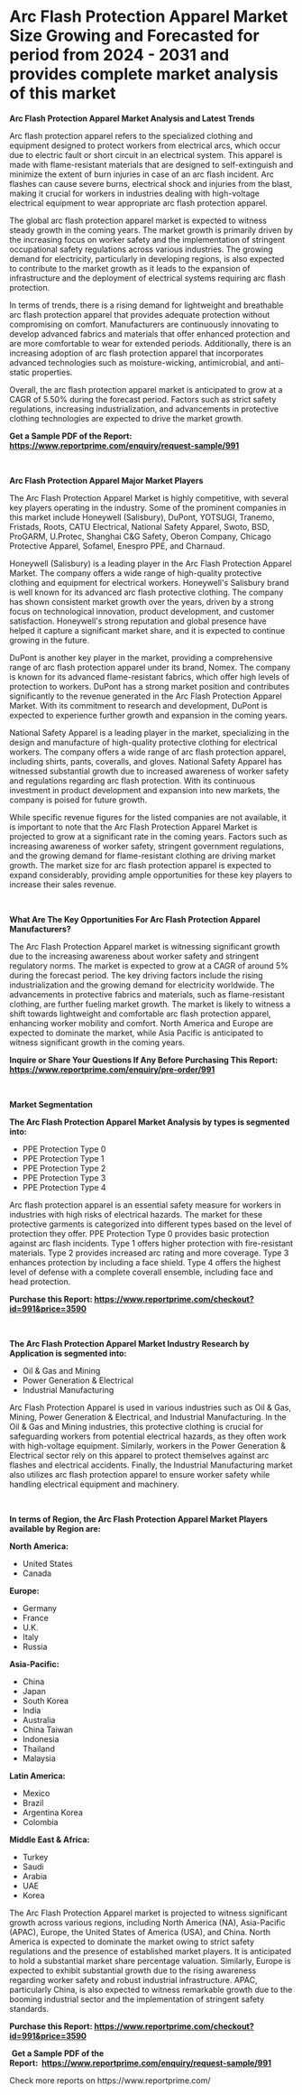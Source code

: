 <p><h1>Arc Flash Protection Apparel Market Size Growing and Forecasted for period from 2024 - 2031 and provides complete market analysis of this market</h1></p><p><strong>Arc Flash Protection Apparel Market Analysis and Latest Trends</strong></p>
<p><p>Arc flash protection apparel refers to the specialized clothing and equipment designed to protect workers from electrical arcs, which occur due to electric fault or short circuit in an electrical system. This apparel is made with flame-resistant materials that are designed to self-extinguish and minimize the extent of burn injuries in case of an arc flash incident. Arc flashes can cause severe burns, electrical shock and injuries from the blast, making it crucial for workers in industries dealing with high-voltage electrical equipment to wear appropriate arc flash protection apparel.</p><p>The global arc flash protection apparel market is expected to witness steady growth in the coming years. The market growth is primarily driven by the increasing focus on worker safety and the implementation of stringent occupational safety regulations across various industries. The growing demand for electricity, particularly in developing regions, is also expected to contribute to the market growth as it leads to the expansion of infrastructure and the deployment of electrical systems requiring arc flash protection.</p><p>In terms of trends, there is a rising demand for lightweight and breathable arc flash protection apparel that provides adequate protection without compromising on comfort. Manufacturers are continuously innovating to develop advanced fabrics and materials that offer enhanced protection and are more comfortable to wear for extended periods. Additionally, there is an increasing adoption of arc flash protection apparel that incorporates advanced technologies such as moisture-wicking, antimicrobial, and anti-static properties.</p><p>Overall, the arc flash protection apparel market is anticipated to grow at a CAGR of 5.50% during the forecast period. Factors such as strict safety regulations, increasing industrialization, and advancements in protective clothing technologies are expected to drive the market growth.</p></p>
<p><strong>Get a Sample PDF of the Report:&nbsp; <a href="https://www.reportprime.com/enquiry/request-sample/991">https://www.reportprime.com/enquiry/request-sample/991</a></strong></p>
<p>&nbsp;</p>
<p><strong>Arc Flash Protection Apparel Major Market Players</strong></p>
<p><p>The Arc Flash Protection Apparel Market is highly competitive, with several key players operating in the industry. Some of the prominent companies in this market include Honeywell (Salisbury), DuPont, YOTSUGI, Tranemo, Fristads, Roots, CATU Electrical, National Safety Apparel, Swoto, BSD, ProGARM, U.Protec, Shanghai C&G Safety, Oberon Company, Chicago Protective Apparel, Sofamel, Enespro PPE, and Charnaud.</p><p>Honeywell (Salisbury) is a leading player in the Arc Flash Protection Apparel Market. The company offers a wide range of high-quality protective clothing and equipment for electrical workers. Honeywell's Salisbury brand is well known for its advanced arc flash protective clothing. The company has shown consistent market growth over the years, driven by a strong focus on technological innovation, product development, and customer satisfaction. Honeywell's strong reputation and global presence have helped it capture a significant market share, and it is expected to continue growing in the future. </p><p>DuPont is another key player in the market, providing a comprehensive range of arc flash protection apparel under its brand, Nomex. The company is known for its advanced flame-resistant fabrics, which offer high levels of protection to workers. DuPont has a strong market position and contributes significantly to the revenue generated in the Arc Flash Protection Apparel Market. With its commitment to research and development, DuPont is expected to experience further growth and expansion in the coming years.</p><p>National Safety Apparel is a leading player in the market, specializing in the design and manufacture of high-quality protective clothing for electrical workers. The company offers a wide range of arc flash protection apparel, including shirts, pants, coveralls, and gloves. National Safety Apparel has witnessed substantial growth due to increased awareness of worker safety and regulations regarding arc flash protection. With its continuous investment in product development and expansion into new markets, the company is poised for future growth.</p><p>While specific revenue figures for the listed companies are not available, it is important to note that the Arc Flash Protection Apparel Market is projected to grow at a significant rate in the coming years. Factors such as increasing awareness of worker safety, stringent government regulations, and the growing demand for flame-resistant clothing are driving market growth. The market size for arc flash protection apparel is expected to expand considerably, providing ample opportunities for these key players to increase their sales revenue.</p></p>
<p>&nbsp;</p>
<p><strong>What Are The Key Opportunities For Arc Flash Protection Apparel Manufacturers?</strong></p>
<p><p>The Arc Flash Protection Apparel market is witnessing significant growth due to the increasing awareness about worker safety and stringent regulatory norms. The market is expected to grow at a CAGR of around 5% during the forecast period. The key driving factors include the rising industrialization and the growing demand for electricity worldwide. The advancements in protective fabrics and materials, such as flame-resistant clothing, are further fueling market growth. The market is likely to witness a shift towards lightweight and comfortable arc flash protection apparel, enhancing worker mobility and comfort. North America and Europe are expected to dominate the market, while Asia Pacific is anticipated to witness significant growth in the coming years.</p></p>
<p><strong>Inquire or Share Your Questions If Any Before Purchasing This Report: <a href="https://www.reportprime.com/enquiry/pre-order/991">https://www.reportprime.com/enquiry/pre-order/991</a></strong></p>
<p>&nbsp;</p>
<p><strong>Market Segmentation</strong></p>
<p><strong>The Arc Flash Protection Apparel Market Analysis by types is segmented into:</strong></p>
<p><ul><li>PPE Protection Type 0</li><li>PPE Protection Type 1</li><li>PPE Protection Type 2</li><li>PPE Protection Type 3</li><li>PPE Protection Type 4</li></ul></p>
<p><p>Arc flash protection apparel is an essential safety measure for workers in industries with high risks of electrical hazards. The market for these protective garments is categorized into different types based on the level of protection they offer. PPE Protection Type 0 provides basic protection against arc flash incidents. Type 1 offers higher protection with fire-resistant materials. Type 2 provides increased arc rating and more coverage. Type 3 enhances protection by including a face shield. Type 4 offers the highest level of defense with a complete coverall ensemble, including face and head protection.</p></p>
<p><strong>Purchase this Report:&nbsp;<a href="https://www.reportprime.com/checkout?id=991&price=3590">https://www.reportprime.com/checkout?id=991&price=3590</a></strong></p>
<p>&nbsp;</p>
<p><strong>The Arc Flash Protection Apparel Market Industry Research by Application is segmented into:</strong></p>
<p><ul><li>Oil & Gas and Mining</li><li>Power Generation & Electrical</li><li>Industrial Manufacturing</li></ul></p>
<p><p>Arc Flash Protection Apparel is used in various industries such as Oil & Gas, Mining, Power Generation & Electrical, and Industrial Manufacturing. In the Oil & Gas and Mining industries, this protective clothing is crucial for safeguarding workers from potential electrical hazards, as they often work with high-voltage equipment. Similarly, workers in the Power Generation & Electrical sector rely on this apparel to protect themselves against arc flashes and electrical accidents. Finally, the Industrial Manufacturing market also utilizes arc flash protection apparel to ensure worker safety while handling electrical equipment and machinery.</p></p>
<p>&nbsp;</p>
<p><strong>In terms of Region, the Arc Flash Protection Apparel Market Players available by Region are:</strong></p>
<p>
    <p> <strong> North America: </strong>
        <ul>
            <li>United States</li>
            <li>Canada</li>
        </ul>
        </p> 
    <p> <strong> Europe: </strong>
        <ul>
            <li>Germany</li>
            <li>France</li>
            <li>U.K.</li>
            <li>Italy</li>
            <li>Russia</li>
        </ul>
        </p> 
    <p> <strong> Asia-Pacific: </strong>
        <ul>
            <li>China</li>
            <li>Japan</li>
            <li>South Korea</li>
            <li>India</li>
            <li>Australia</li>
            <li>China Taiwan</li>
            <li>Indonesia</li>
            <li>Thailand</li>
            <li>Malaysia</li>
        </ul>
        </p> 
    <p> <strong> Latin America: </strong>
        <ul>
            <li>Mexico</li>
            <li>Brazil</li>
            <li>Argentina Korea</li>
            <li>Colombia</li>
        </ul>
        </p> 
    <p> <strong> Middle East & Africa: </strong>
        <ul>
            <li>Turkey</li>
            <li>Saudi</li>
            <li>Arabia</li>
            <li>UAE</li>
            <li>Korea</li>
        </ul>
    </p>
    </p>
<p><p>The Arc Flash Protection Apparel market is projected to witness significant growth across various regions, including North America (NA), Asia-Pacific (APAC), Europe, the United States of America (USA), and China. North America is expected to dominate the market owing to strict safety regulations and the presence of established market players. It is anticipated to hold a substantial market share percentage valuation. Similarly, Europe is expected to exhibit substantial growth due to the rising awareness regarding worker safety and robust industrial infrastructure. APAC, particularly China, is also expected to witness remarkable growth due to the booming industrial sector and the implementation of stringent safety standards.</p></p>
<p><strong>Purchase this Report: <a href="https://www.reportprime.com/checkout?id=991&price=3590">https://www.reportprime.com/checkout?id=991&price=3590</a></strong></p>
<p>&nbsp;<strong>Get a Sample PDF of the Report:&nbsp;&nbsp;<a href="https://www.reportprime.com/enquiry/request-sample/991">https://www.reportprime.com/enquiry/request-sample/991</a></strong></p>
<p><strong></strong></p>
<p>Check more reports on https://www.reportprime.com/</p>